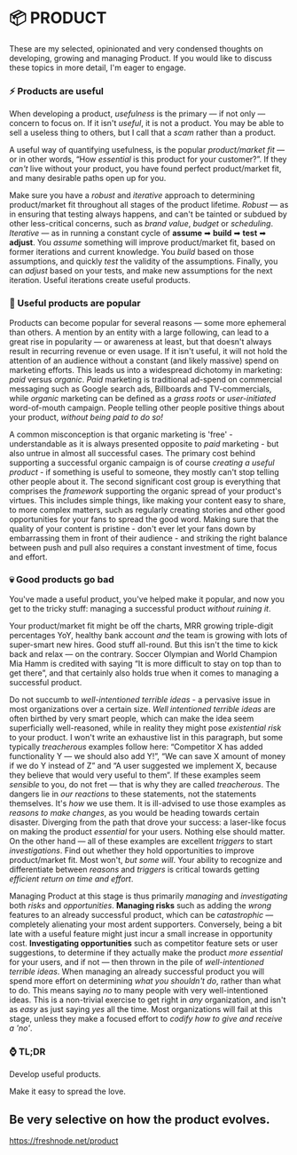 # 📦 PRODUCT

These are my selected, opinionated and very condensed thoughts on developing, growing and managing Product. If you would like to discuss these topics in more detail, I'm eager to engage.

### ⚡ Products are useful

When developing a product, _usefulness_ is the primary — if not only — concern to focus on. If it isn't _useful_, it is not a product. You may be able to sell a useless thing to others, but I call that a _scam_ rather than a product.

A useful way of quantifying usefulness, is the popular _product/market fit_ — or in other words, “How _essential_ is this product for your customer?”. If they _can't_ live without your product, you have found perfect product/market fit, and many desirable paths open up for you.

Make sure you have a _robust_ and _iterative_ approach to determining product/market fit throughout all stages of the product lifetime. _Robust_ — as in ensuring that testing always happens, and can't be tainted or subdued by other less-critical concerns, such as _brand value_, _budget_ or _scheduling_. _Iterative_ — as in running a constant cycle of __assume__ ➡ __build__ ➡ __test__ ➡ __adjust__. You _assume_ something will improve product/market fit, based on former iterations and current knowledge. You _build_ based on those assumptions, and quickly _test_ the validity of the assumptions. Finally, you can _adjust_ based on your tests, and make new assumptions for the next iteration. Useful iterations create useful products.

### 🎉 Useful products are popular

Products can become popular for several reasons — some more ephemeral than others. A mention by an entity with a large following, can lead to a great rise in popularity — or awareness at least, but that doesn't always result in recurring revenue or even usage. If it isn't useful, it will not hold the attention of an audience without a constant (and likely massive) spend on marketing efforts. This leads us into a widespread dichotomy in marketing: _paid_ versus _organic_. _Paid_ marketing is traditional ad-spend on commercial messaging such as Google search ads, Billboards and TV-commercials, while _organic_ marketing can be defined as a _grass roots_ or _user-initiated_ word-of-mouth campaign. People telling other people positive things about your product, _without being paid to do so!_

A common misconception is that organic marketing is 'free' - understandable as it is always presented opposite to _paid_ marketing - but also untrue in almost all successful cases. The primary cost behind supporting a successful organic campaign is of course _creating a useful product_ - if something is useful to someone, they mostly can't stop telling other people about it. The second significant cost group is everything that comprises the _framework_ supporting the organic spread of your product's virtues. This includes simple things, like making your content easy to share, to more complex matters, such as regularly creating stories and other good opportunities for your fans to spread the good word. Making sure that the quality of your content is pristine - don't ever let your fans down by embarrassing them in front of their audience - and striking the right balance between push and pull also requires a constant investment of time, focus and effort.

### 💀 Good products go bad

You've made a useful product, you've helped make it popular, and now you get to the tricky stuff: managing a successful product _without ruining it_.

Your product/market fit might be off the charts, MRR growing triple-digit percentages YoY, healthy bank account _and_ the team is growing with lots of super-smart new hires. Good stuff all-round. But this isn't the time to kick back and relax — on the contrary. Soccer Olympian and World Champion Mia Hamm is credited with saying “It is more difficult to stay on top than to get there”, and that certainly also holds true when it comes to managing a successful product.

Do not succumb to _well-intentioned terrible ideas_ - a pervasive issue in most organizations over a certain size. _Well intentioned terrible ideas_ are often birthed by very smart people, which can make the idea seem superficially well-reasoned, while in reality they might pose _existential risk_ to your product. I won't write an exhaustive list in this paragraph, but some typically _treacherous_ examples follow here: “Competitor X has added functionality Y — we should also add Y!”, “We can save X amount of money if we do Y instead of Z” and “A user suggested we implement X, because they believe that would very useful to them”. If these examples seem _sensible_ to you, do not fret — that is why they are called _treacherous_. The dangers lie in _our reactions_ to these statements, not the statements themselves. It's _how_ we use them. It is ill-advised to use those examples as _reasons to make changes_, as you would be heading towards certain disaster. Diverging from the path that drove your success: a laser-like focus on making the product _essential_ for your users. Nothing else should matter. On the other hand — all of these examples are excellent _triggers_ to start _investigations_. Find out whether they hold opportunities to improve product/market fit. Most won't, _but some will_. Your ability to recognize and differentiate between _reasons_ and _triggers_ is critical towards getting _efficient return on time and effort_.

Managing Product at this stage is thus primarily _managing_ and _investigating_ both _risks_ and _opportunities_. __Managing risks__ such as adding the _wrong_ features to an already successful product, which can be _catastrophic_ — completely alienating your most ardent supporters. Conversely, being a bit late with a useful feature might just incur a small increase in opportunity cost. __Investigating opportunities__ such as competitor feature sets or user suggestions, to determine if they actually make the product _more essential_ for your users, and if not — then thrown in the pile of _well-intentioned terrible ideas_. When managing an already successful product you will spend more effort on determining _what you shouldn't do_, rather than what to do. This means saying _no_ to many people with very well-intentioned ideas. This is a non-trivial exercise to get right in _any_ organization, and isn't as _easy_ as just saying _yes_ all the time. Most organizations will fail at this stage, unless they make a focused effort to _codify how to give and receive a 'no'_.

### ⌚ TL;DR

Develop useful products.

Make it easy to spread the love.

Be very selective on how the product evolves.
---
https://freshnode.net/product
